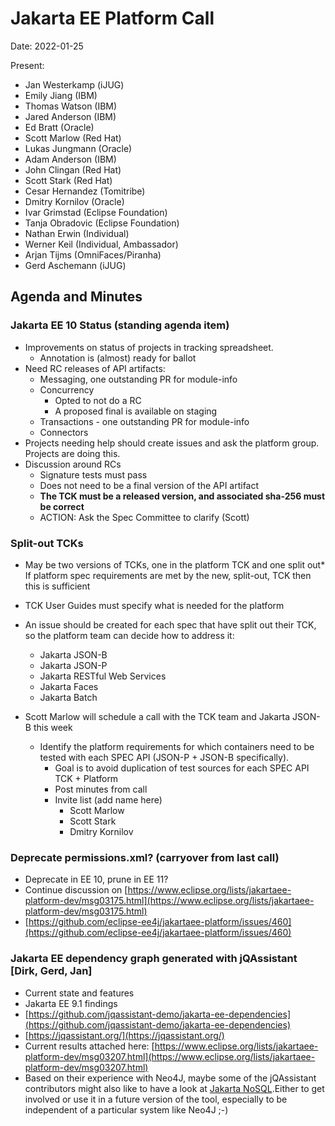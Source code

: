 # Jakarta EE Platform Call

Date: 2022-01-25

Present:

* Jan Westerkamp (iJUG)
* Emily Jiang (IBM)
* Thomas Watson (IBM)
* Jared Anderson (IBM)
* Ed Bratt (Oracle)
* Scott Marlow (Red Hat)
* Lukas Jungmann (Oracle)
* Adam Anderson (IBM)
* John Clingan (Red Hat)
* Scott Stark (Red Hat)
* Cesar Hernandez (Tomitribe)
* Dmitry Kornilov (Oracle)
* Ivar Grimstad (Eclipse Foundation)
* Tanja Obradovic (Eclipse Foundation)
* Nathan Erwin (Individual)
* Werner Keil (Individual, Ambassador)
* Arjan Tijms (OmniFaces/Piranha)
* Gerd Aschemann (iJUG)

## Agenda and Minutes

### Jakarta EE 10 Status (standing agenda item)
* Improvements on status of projects in tracking spreadsheet.
    * Annotation is (almost) ready for ballot
* Need RC releases of API artifacts:
    * Messaging, one outstanding PR for module-info
    * Concurrency
        * Opted to not do a RC
        * A proposed final is available on staging
    * Transactions - one outstanding PR for module-info
    * Connectors
* Projects needing help should create issues and ask the platform group. Projects are doing this.
* Discussion around RCs
    * Signature tests must pass
    * Does not need to be a final version of the API artifact
    * **The TCK must be a released version, and associated sha-256 must be correct**
    * ACTION: Ask the Spec Committee to clarify (Scott)

### Split-out TCKs

* May be two versions of TCKs, one in the platform TCK and one split out* If platform spec requirements are met by the new, split-out, TCK then this is sufficient

* TCK User Guides must specify what is needed for the platform 
* An issue should be created for each spec that have split out their TCK, so the platform team can decide how to address it:
    * Jakarta JSON-B
    * Jakarta JSON-P
    * Jakarta RESTful Web Services
    * Jakarta Faces
    * Jakarta Batch
* Scott Marlow will schedule a call with the TCK team and Jakarta JSON-B this week
    * Identify the platform requirements for which containers need to be tested with each SPEC API (JSON-P + JSON-B specifically).
        * Goal is to avoid duplication of test sources for each SPEC API TCK + Platform
        * Post minutes from call
        * Invite list (add name here)
            * Scott Marlow
            * Scott Stark
            * Dmitry Kornilov

### Deprecate permissions.xml? (carryover from last call)

* Deprecate in EE 10, prune in EE 11?
* Continue discussion on [https://www.eclipse.org/lists/jakartaee-platform-dev/msg03175.html](https://www.eclipse.org/lists/jakartaee-platform-dev/msg03175.html)
* [https://github.com/eclipse-ee4j/jakartaee-platform/issues/460](https://github.com/eclipse-ee4j/jakartaee-platform/issues/460) 

### Jakarta EE dependency graph generated with jQAssistant [Dirk, Gerd, Jan]

* Current state and features
* Jakarta EE 9.1 findings
* [https://github.com/jqassistant-demo/jakarta-ee-dependencies](https://github.com/jqassistant-demo/jakarta-ee-dependencies) 
* [https://jqassistant.org/](https://jqassistant.org/)
* Current results attached here: [https://www.eclipse.org/lists/jakartaee-platform-dev/msg03207.html](https://www.eclipse.org/lists/jakartaee-platform-dev/msg03207.html) 
* Based on their experience with Neo4J, maybe some of the jQAssistant contributors might also like to have a look at [Jakarta NoSQL](https://jakarta.ee/specifications/nosql/).Either to get involved or use it in a future version of the tool, especially to be independent of a particular system like Neo4J ;-)
